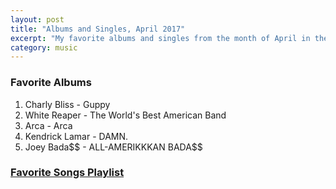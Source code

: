 ```yaml
---
layout: post
title: "Albums and Singles, April 2017"
excerpt: "My favorite albums and singles from the month of April in the 2017th year. "
category: music
---
```


### Favorite Albums

1. Charly Bliss - Guppy
1. White Reaper - The World's Best American Band
1. Arca - Arca
1. Kendrick Lamar - DAMN.
1. Joey Bada\$\$ - ALL-AMERIKKKAN BADA\$\$

### <a href="https://open.spotify.com/user/blrobin2/playlist/71woT8H9ZonWILr3MyUfZn" target="_blank" rel="noopener">Favorite Songs Playlist</a>
